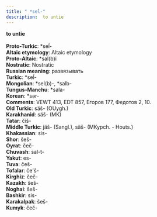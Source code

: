 ```yaml
---
title: " *seĺ-"
description:  to untie
---
```

<strong> to untie</strong><br><br>
<strong>Proto-Turkic</strong>:  *seĺ-<br>
<strong>Altaic etymology</strong>:  Altaic etymology<br>
<strong> Proto-Altaic</strong>:  *saĺ(b)i<br>
<strong>Nostratic</strong>:  Nostratic<br>
<strong>Russian meaning</strong>:  развязывать<br>
<strong>Turkic</strong>:  *seĺ-<br>
<strong>Mongolian</strong>:  *sel(b)-, *salb-<br>
<strong>Tungus-Manchu</strong>:  *sala-<br>
<strong>Korean</strong>:  *sǝr-<br>
<strong>Comments</strong>:  VEWT 413, EDT 857, Егоров 177, Федотов 2, 10.<br>
<strong>Old Turkic</strong>:  säš- (OUygh.)<br>
<strong>Karakhanid</strong>:  säš- (MK)<br>
<strong>Tatar</strong>:  čiš-<br>
<strong>Middle Turkic</strong>:  jäš- (Sangl.), säš- (MKypch. - Houts.)<br>
<strong>Khakassian</strong>:  sis-<br>
<strong>Shor</strong>:  šeš-<br>
<strong>Oyrat</strong>:  čeč-<br>
<strong>Chuvash</strong>:  sal-t-<br>
<strong>Yakut</strong>:  es-<br>
<strong>Tuva</strong>:  češ-<br>
<strong>Tofalar</strong>:  če'š-<br>
<strong>Kirghiz</strong>:  čeč-<br>
<strong>Kazakh</strong>:  šeš-<br>
<strong>Noghai</strong>:  šeš-<br>
<strong>Bashkir</strong>:  sis-<br>
<strong>Karakalpak</strong>:  šeš-<br>
<strong>Kumyk</strong>:  čeč-<br>


